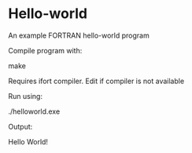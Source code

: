 Hello-world
===========

An example FORTRAN hello-world program

Compile program with:

make

Requires ifort compiler.  Edit if compiler is not available

Run using:

./helloworld.exe

Output:

Hello World!
